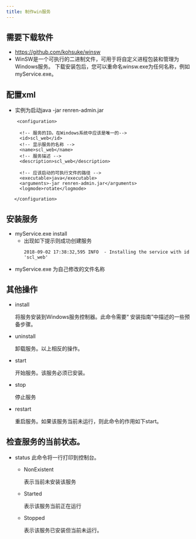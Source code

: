```yaml
---
title: 制作win服务
---
```

## 需要下载软件
*   https://github.com/kohsuke/winsw
*   WinSW是一个可执行的二进制文件，可用于将自定义进程包装和管理为Windows服务。
    下载安装包后，您可以重命名winsw.exe为任何名称，例如myService.exe。
## 配置xml
*   实例为启动java -jar renren-admin.jar
```
    <configuration>
     
     <!-- 服务的ID。在Windows系统中应该是唯一的-->
     <id>scl_web</id>
     <!-- 显示服务的名称 -->
     <name>scl_web</name>
     <!-- 服务描述 -->
     <description>scl_web</description>
     
     <!-- 应该启动的可执行文件的路径 -->
     <executable>java</executable>
     <arguments>-jar renren-admin.jar</arguments>
     <logmode>rotate</logmode>
   
   </configuration>
   ```
## 安装服务
*   myService.exe install
    *   出现如下提示则成功创建服务
        ```
        2018-09-02 17:38:32,595 INFO  - Installing the service with id 'scl_web'
        ```
*   myService.exe 为自己修改的文件名称
## 其他操作
*   install

     将服务安装到Windows服务控制器。此命令需要“ 安装指南”中描述的一些预备步骤。
*   uninstall

     卸载服务。以上相反的操作。
*   start

    开始服务。该服务必须已安装。
*   stop 
    
    停止服务
*   restart
    
    重启服务。如果该服务当前未运行，则此命令的作用如下start。
## 检查服务的当前状态。
*   status  此命令将一行打印到控制台。
    *   NonExistent 
        
        表示当前未安装该服务
    *   Started 
        
        表示该服务当前正在运行
    *   Stopped 
        
        表示该服务已安装但当前未运行。